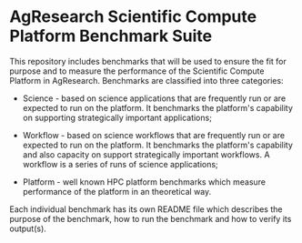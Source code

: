 # AgResearch Scientific Compute Platform Benchmark Suite

This repository includes benchmarks that will be used to ensure the fit for purpose and to measure the performance of the Scientific Compute Platform in AgResearch.  Benchmarks are classified into three categories:

* Science - based on science applications that are frequently run or are expected to run on the platform.  It benchmarks the platform's capability on supporting strategically important applications;

* Workflow - based on science workflows that are frequently run or are expected to run on the platform.  It benchmarks the platform's capability and also capacity on support strategically important workflows.  A workflow is a series of runs of science applications;

* Platform - well known HPC platform benchmarks which measure performance of the platform in an theoretical way.

Each individual benchmark has its own README file which describes the purpose of the benchmark, how to run the benchmark and how to verify its output(s).
